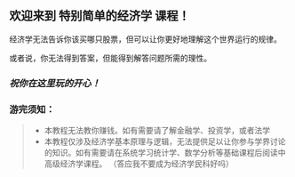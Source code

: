 ## 欢迎来到 **特别简单的经济学** 课程！

经济学无法告诉你该买哪只股票，但可以让你更好地理解这个世界运行的规律。

或者说，你无法得到答案，但能得到解答问题所需的理性。

###  *祝你在这里玩的开心！*

### 游完须知：
>* 本教程无法教你赚钱。如有需要请了解金融学、投资学，或者法学
>* 本教程仅涉及经济学基本原理与逻辑，无法提供足以让你参与学界讨论的知识。如有需要请在系统学习统计学、数学分析等基础课程后阅读中高级经济学课程。
（答应我不要成为经济学民科好吗）
